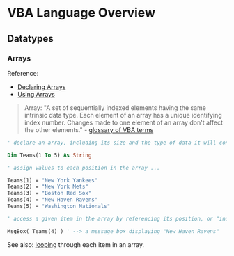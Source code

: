 # VBA Language Overview

## Datatypes

### Arrays

Reference:

  + [Declaring Arrays](https://msdn.microsoft.com/en-us/vba/language-reference-vba/articles/declaring-arrays)
  + [Using Arrays](https://msdn.microsoft.com/en-us/vba/language-reference-vba/articles/using-arrays)

> Array: "A set of sequentially indexed elements having the same intrinsic data type. Each element of an array has a unique identifying index number. Changes made to one element of an array don't affect the other elements." - [glossary of VBA terms](https://msdn.microsoft.com/en-us/vba/language-reference-vba/articles/vbe-glossary)

```vb
' declare an array, including its size and the type of data it will contain, if possible ...

Dim Teams(1 To 5) As String

' assign values to each position in the array ...

Teams(1) = "New York Yankees"
Teams(2) = "New York Mets"
Teams(3) = "Boston Red Sox"
Teams(4) = "New Haven Ravens"
Teams(5) = "Washington Nationals"

' access a given item in the array by referencing its position, or "index" ...

MsgBox( Teams(4) ) ' --> a message box displaying "New Haven Ravens"
```

See also: [looping](/notes/visual-basic/loops.md#for-each--next-loops) through each item in an array.
